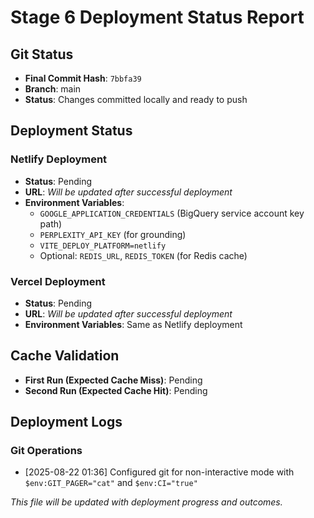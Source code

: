 # Stage 6 Deployment Status Report

## Git Status

- **Final Commit Hash**: `7bbfa39`
- **Branch**: main
- **Status**: Changes committed locally and ready to push

## Deployment Status

### Netlify Deployment

- **Status**: Pending
- **URL**: _Will be updated after successful deployment_
- **Environment Variables**:
  - `GOOGLE_APPLICATION_CREDENTIALS` (BigQuery service account key path)
  - `PERPLEXITY_API_KEY` (for grounding)
  - `VITE_DEPLOY_PLATFORM=netlify`
  - Optional: `REDIS_URL`, `REDIS_TOKEN` (for Redis cache)

### Vercel Deployment

- **Status**: Pending
- **URL**: _Will be updated after successful deployment_
- **Environment Variables**: Same as Netlify deployment

## Cache Validation

- **First Run (Expected Cache Miss)**: Pending
- **Second Run (Expected Cache Hit)**: Pending

## Deployment Logs

### Git Operations
- [2025-08-22 01:36] Configured git for non-interactive mode with `$env:GIT_PAGER="cat"` and `$env:CI="true"`

_This file will be updated with deployment progress and outcomes._
